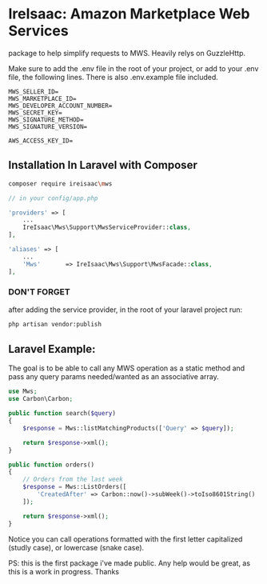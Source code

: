 # IreIsaac: Amazon Marketplace Web Services
package to help simplify requests to MWS. Heavily relys on GuzzleHttp.

Make sure to add the .env file in the root of your project, or add to your .env file, the following lines. There is also .env.example file included. 
```shell
MWS_SELLER_ID=
MWS_MARKETPLACE_ID=
MWS_DEVELOPER_ACCOUNT_NUMBER=
MWS_SECRET_KEY=
MWS_SIGNATURE_METHOD=
MWS_SIGNATURE_VERSION=

AWS_ACCESS_KEY_ID=
```
Installation In Laravel with Composer
--------------------------
```bash
composer require ireisaac\mws
```
```php
// in your config/app.php

'providers' => [
	...
	IreIsaac\Mws\Support\MwsServiceProvider::class,
],

'aliases' => [
	...
	'Mws'       => IreIsaac\Mws\Support\MwsFacade::class,
],
```
### DON'T FORGET
after adding the service provider, in the root of your laravel project run:
```bash
php artisan vendor:publish
```
Laravel Example:
--------------------------
The goal is to be able to call any MWS operation as a static method and pass any query params needed/wanted as an associative array. 
```php
use Mws;
use Carbon\Carbon;

public function search($query)
{
	$response = Mws::listMatchingProducts(['Query' => $query]);

	return $response->xml();
}

public function orders()
{
	// Orders from the last week
	$response = Mws::ListOrders([
		'CreatedAfter' => Carbon::now()->subWeek()->toIso8601String()
	]);

	return $response->xml();
}
```
Notice you can call operations formatted with the first letter capitalized (studly case), or lowercase (snake case).


PS: this is the first package i've made public. Any help would be great, as this is  a work  in progress. Thanks